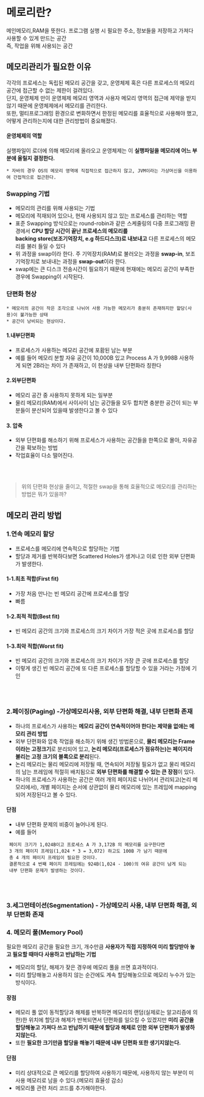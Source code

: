 # 메로리란?
메인메모리,RAM을 뜻한다. 프로그램 실행 시 필요한 주소,  정보들을 저장하고 가져다 사용할 수 있게 만드는 공간  
즉, 작업을 위해 사용되는 공간


## 메모리관리가 필요한 이유
각각의 프로세스는 독립된 메모리 공간을 갖고, 운영체제 혹은 다른 프로세스의 메모리 공간에 접근할 수 없는 제한이 걸려있다.  
단지, 운영체제 만이 운영체제 메모리 영역과 사용자 메모리 영역의 접근에 제약을 받지 않기 때문에 운영체제에서 메모리를 관리한다.  
또한, 멀티프로그래밍 환경으로 변화하면서 한정된 메모리를 효율적으로 사용해야 했고, 어떻게 관리하는지에 대한 관리방법이 중요해졌다.  


#### 운영체제의 역할
실행파일이 로더에 의해 메모리에 올라오고 운영체제는 이 **실행파일을 메모리에 어느 부분에 올릴지 결정한다.**

    * 자바의 경우 OS의 메모리 영역에 직접적으로 접근하지 않고, JVM이라는 가상머신을 이용하여 간접적으로 접근한다.

### Swapping 기법
- 메모리의 관리를 위해 사용되는 기법
- 메모리에 적재되어 있으나, 현재 사용되지 않고 있는 프로세스를 관리하는 역할
- 표준 Swapping 방식으로는 round-robin과 같은 스케줄링의 다중 프로그래밍 환경에서 **CPU 할당 시간이 끝난 프로세스의 메모리를   
  backing store(보조기억장치, e.g 하드디스크)로 내보내고** 다른 프로세스의 메모리를 불러 들일 수 있다 
- 위 과정을 swap이라 한다. 주 기억장치(RAM)로 불러오는 과정을 **swap-in**, 보조 기억장치로 보내내는 과정을 **swap-out**이라 한다.
- swap에는 큰 디스크 전송시간이 필요하기 때문에 현재에는 메모리 공간이 부족한 경우에 Swapping이 시작된다. 

### 단편화 현상
    * 메모리의 공간이 작은 조각으로 나뉘어 사용 가능한 메모리가 충분히 존재하지만 할당(사용)이 불가능한 상태
    * 공간이 낭비되는 현상이다.

#### 1.내부단편화
- 프로세스가 사용하는 메모리 공간에 포홤된 남는 부분
- 예를 들어 메모리 분할 자유 공간이 10,000B 있고 Process A 가 9,998B 사용하게 되면 2B라는 차이 가 존재하고, 이 현상을 내부 단편화라 칭한다

#### 2.외부단편화
- 메모리 공간 중 사용하지 못하게 되는 일부분
- 물리 메모리(RAM)에서 사이사이 남는 공간들을 모두 합치면 충분한 공간이 되는 부분들이 분산되어 있을때 발생한다고 볼 수 있다

#### 3. 압축
- 외부 단편화를 해소하기 위해 프로세스가 사용하는 공간들을 한쪽으로 몰아, 자유공간을 확보하는 방법
- 작업효율이 다소 떨어진다.


<br></br>

> 위의 단편화 현상을 줄이고, 적절한 swap을 통해 효율적으로 메모리를 관리하는 방법은 뭐가 있을까?
## 메모리 관리 방법
### 1.연속 메모리 할당
- 프로세스를 메모리에 연속적으로 할당하는 기법
- 할당과 제거를 반복하다보면 Scattered Holes가 생겨나고 이로 인한 외부 단편화가 발생한다.

#### 1-1.최초 적합(First fit)
- 가장 처음 만나는 빈 메모리 공간에 프로세스를 할당
- 빠름

#### 1-2.최적 적합(Best fit)
- 빈 메모리 공간의 크기와 프로세스의 크기 차이가 가장 적은 곳에 프로세스를 할당

#### 1-3.최악 적합(Worst fit)
- 빈 메모리 공간의 크기와 프로세스의 크기 차이가 가장 큰 곳에 프로세스를 할당
- 이렇게 생긴 빈 메모리 공간에 또 다른 프로세스를 할당할 수 있을 거라는 가정에 기인

<br></br>

### 2.페이징(Paging) -가상메모리사용, 외부 단편화 해결, 내부 단편화 존재 
 - 하나의 프로세스가 사용하는 **메모리 공간이 연속적이어야 한다는 제약을 없애는 메모리 관리 방법**
 - 외부 단편화와 압축 작업을 해소하기 위해 생긴 방법론으로, **물리 메모리는 Frame이라는 고정크기**로 분리되어 있고, **논리 메모리(프로세스가 점유하는)는 페이지라 불리는 고정 크기의 블록으로 분리**된다.
 - 논리 메모리는 물리 메모리에 저장될 때, 연속되어 저장될 필요가 없고 물리 메모리의 남는 프레임에 적절히 배치됨으로 **외부 단편화를 해결할 수 있는 큰 장점**이 있다.
 - 하나의 프로세스가 사용하는 공간은 여러 개의 페이지로 나뉘어서 관리되고(논리 메모리에서), 개별 페이지는 순서에 상관없이 물리 메모리에 있는 프레임에 mapping 되어 저장된다고 볼 수 있다.
#### 단점
 - 내부 단편화 문제의 비중이 늘어나게 된다.
 - 예를 들어
```
 페이지 크기가 1,024B이고 프로세스 A 가 3,172B 의 메모리를 요구한다면 
 3 개의 페이지 프레임(1,024 * 3 = 3,072) 하고도 100B 가 남기 때문에 
 총 4 개의 페이지 프레임이 필요한 것이다. 
 결론적으로 4 번째 페이지 프레임에는 924B(1,024 - 100)의 여유 공간이 남게 되는 
 내부 단편화 문제가 발생하는 것이다.
```
<br></br>

### 3.세그먼테이션(Segmentation) - 가상메모리 사용, 내부 단편화 해결, 외부 단편화 존재


### 4. 메모리 풀(Memory Pool)
필요한 메모리 공간을 필요한 크기, 개수만큼 **사용자가 직접 지정하여 미리 할당받아 놓고 필요할 때마다 사용하고 반납하는 기법**
 - 메모리의 할당, 해제가 잦은 경우에 메모리 풀을 쓰면 효과적이다.
 - 미리 할당해놓고 사용하지 않는 순간에도 계속 할당해놓으므로 메모리 누수가 있는 방식이다.

#### 장점
 - 메모리 풀 없이 동적할당과 해제를 반복하면 메모리의 랜덤(실제로는 알고리즘에 의한)한 위치에 할당과 해제가 반복되면서 단편화를 일으킬 수 있겠지만 **미리 공간을 할당해놓고 가져다 쓰고 반납하기 때문에 할당과 해제로 인한 외부 단편화가 발생하지않는다.**
 - 또한 **필요한 크기만큼 할당을 해놓기 때문에 내부 단편화 또한 생기지않는다.**
#### 단점
 - 미리 상대적으로 큰 메모리를 할당하여 사용하기 때문에, 사용하지 않는 부분이 미사용 메모리로 남을 수 있다.(메모리 효율성 감소)
 - 메모리풀 관련 처리 코드를 추가해야한다.

